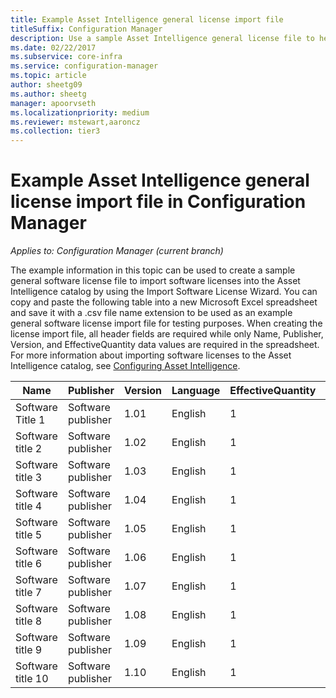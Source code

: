 ```yaml
---
title: Example Asset Intelligence general license import file
titleSuffix: Configuration Manager
description: Use a sample Asset Intelligence general license file to help import software licenses in Configuration Manager.
ms.date: 02/22/2017
ms.subservice: core-infra
ms.service: configuration-manager
ms.topic: article
author: sheetg09
ms.author: sheetg
manager: apoorvseth
ms.localizationpriority: medium
ms.reviewer: mstewart,aaroncz 
ms.collection: tier3
---
```

# Example Asset Intelligence general license import file in Configuration Manager

*Applies to: Configuration Manager (current branch)*

The example information in this topic can be used to create a sample general software license file to import software licenses into the Asset Intelligence catalog by using the Import Software License Wizard. You can copy and paste the following table into a new Microsoft Excel spreadsheet and save it with a .csv file name extension to be used as an example general software license import file for testing purposes. When creating the license import file, all header fields are required while only Name, Publisher, Version, and EffectiveQuantity data values are required in the spreadsheet. For more information about importing software licenses to the Asset Intelligence catalog, see [Configuring Asset Intelligence](../../../../core/clients/manage/asset-intelligence/configuring-asset-intelligence.md).  

|Name|Publisher|Version|Language|EffectiveQuantity|PONumber|ResellerName|DateOfPurchase|SupportPurchased|SupportExpirationDate|Comments|  
|----------|---------------|-------------|--------------|-----------------------|--------------|------------------|--------------------|----------------------|---------------------------|--------------|  
|Software Title 1|Software publisher|1.01|English|1|Purchase number|Reseller name|10/10/2010|0|10/10/2012|Comment|  
|Software title 2|Software publisher|1.02|English|1|Purchase number|Reseller name|10/10/2010|0|10/10/2012|Comment|  
|Software title 3|Software publisher|1.03|English|1|Purchase number|Reseller name|10/10/2010|0|10/10/2012|Comment|  
|Software title 4|Software publisher|1.04|English|1|Purchase number|Reseller name|10/10/2010|0|10/10/2012|Comment|  
|Software title 5|Software publisher|1.05|English|1|Purchase number|Reseller name|10/10/2010|0|10/10/2012|Comment|  
|Software title 6|Software publisher|1.06|English|1|Purchase number|Reseller name|10/10/2010|0|10/10/2012|Comment|  
|Software title 7|Software publisher|1.07|English|1|Purchase number|Reseller name|10/10/2010|0|10/10/2012|Comment|  
|Software title 8|Software publisher|1.08|English|1|Purchase number|Reseller name|10/10/2010|0|10/10/2012|Comment|  
|Software title 9|Software publisher|1.09|English|1|Purchase number|Reseller name|10/10/2010|0|10/10/2012|Comment|  
|Software title 10|Software publisher|1.10|English|1|Purchase number|Reseller name|10/10/2010|0|10/10/2012|Comment|  
